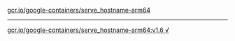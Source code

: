 [gcr.io/google-containers/serve_hostname-arm64](https://hub.docker.com/r/anjia0532/serve_hostname-arm64/tags/) 

----
[gcr.io/google-containers/serve_hostname-arm64:v1.6 √](https://hub.docker.com/r/anjia0532/google-containers.serve_hostname-arm64/tags/)


